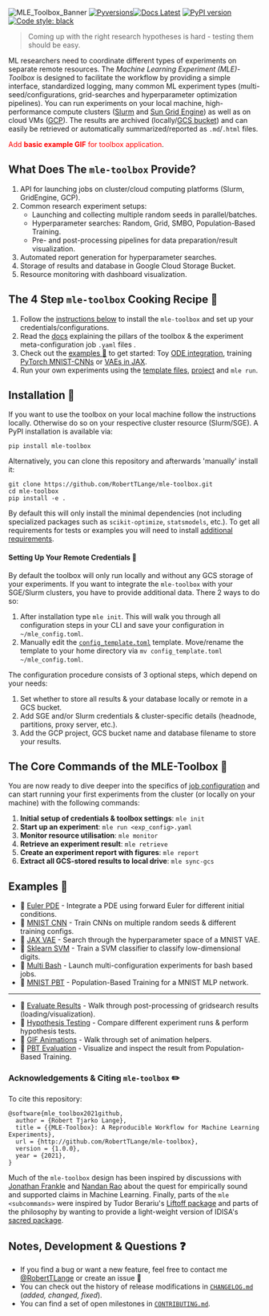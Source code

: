 ![MLE_Toolbox_Banner](https://github.com/RobertTLange/mle-toolbox/blob/main/docs/thumbnails/mle_thumbnail.png?raw=true)
[![Pyversions](https://img.shields.io/pypi/pyversions/mle-toolbox.svg?style=flat-square)](https://pypi.python.org/pypi/mle-toolbox)[![Docs Latest](https://img.shields.io/badge/docs-dev-blue.svg)](https://roberttlange.github.io/mle-toolbox) [![PyPI version](https://badge.fury.io/py/mle-toolbox.svg)](https://badge.fury.io/py/mle-toolbox) [![Code style: black](https://img.shields.io/badge/code%20style-black-000000.svg)](https://github.com/psf/black)

> Coming up with the right research hypotheses is hard - testing them should be easy.

ML researchers need to coordinate different types of experiments on separate remote resources. The *Machine Learning Experiment (MLE)-Toolbox* is designed to facilitate the workflow by providing a simple interface, standardized logging, many common ML experiment types (multi-seed/configurations, grid-searches and hyperparameter optimization pipelines). You can run experiments on your local machine, high-performance compute clusters ([Slurm](https://slurm.schedmd.com/overview.html) and [Sun Grid Engine](http://bioinformatics.mdc-berlin.de/intro2UnixandSGE/sun_grid_engine_for_beginners/README.html)) as well as on cloud VMs ([GCP](https://cloud.google.com/gcp/)). The results are archived (locally/[GCS bucket](https://cloud.google.com/products/storage/)) and can easily be retrieved or automatically summarized/reported as `.md`/`.html` files.

<span style="color:red">Add **basic example GIF** for toolbox application</span>.

## What Does The `mle-toolbox` Provide?

1. API for launching jobs on cluster/cloud computing platforms (Slurm, GridEngine, GCP).
2. Common research experiment setups:
    - Launching and collecting multiple random seeds in parallel/batches.
    - Hyperparameter searches: Random, Grid, SMBO, Population-Based Training.
    - Pre- and post-processing pipelines for data preparation/result visualization.
3. Automated report generation for hyperparameter searches.
4. Storage of results and database in Google Cloud Storage Bucket.
5. Resource monitoring with dashboard visualization.

## The 4 Step `mle-toolbox` Cooking Recipe :stew:

1. Follow the [instructions below](https://github.com/RobertTLange/mle-toolbox#installation-memo) to install the `mle-toolbox` and set up your credentials/configurations.
2. Read the [docs](https://roberttlange.github.io/mle-toolbox) explaining the pillars of the toolbox & the experiment meta-configuration job `.yaml` files .
3. Check out the [examples :page_facing_up:](https://github.com/RobertTLange/mle-toolbox#examples-school_satchel) to get started: Toy [ODE integration](https://github.com/RobertTLange/mle-toolbox/tree/main/examples/numpy_ode), training [PyTorch MNIST-CNNs](https://github.com/RobertTLange/mle-toolbox/tree/main/examples/torch_mnist) or [VAEs in JAX](examples/jax_vae).
5. Run your own experiments using the [template files](https://github.com/RobertTLange/mle-toolbox/tree/main/templates), [project](https://github.com/RobertTLange/mle-project-template) and `mle run`.


## Installation :memo:

If you want to use the toolbox on your local machine follow the instructions locally. Otherwise do so on your respective cluster resource (Slurm/SGE). A PyPI installation is available via:

```
pip install mle-toolbox
```

Alternatively, you can clone this repository and afterwards 'manually' install it:

```
git clone https://github.com/RobertTLange/mle-toolbox.git
cd mle-toolbox
pip install -e .
```

By default this will only install the minimal dependencies (not including specialized packages such as `scikit-optimize`, `statsmodels`, etc.). To get all requirements for tests or examples you will need to install [additional requirements](requirements/).


#### Setting Up Your Remote Credentials :see_no_evil:

By default the toolbox will only run locally and without any GCS storage of your experiments. If you want to integrate the `mle-toolbox` with your SGE/Slurm clusters, you have to provide additional data. There 2 ways to do so:

1. After installation type `mle init`. This will walk you through all configuration steps in your CLI and save your configuration in `~/mle_config.toml`.
2. Manually edit the [`config_template.toml`](config_template.toml) template. Move/rename the template to your home directory via `mv config_template.toml ~/mle_config.toml`.

The configuration procedure consists of 3 optional steps, which depend on your needs:

1. Set whether to store all results & your database locally or remote in a GCS bucket.
2. Add SGE and/or Slurm credentials & cluster-specific details (headnode, partitions, proxy server, etc.).
3. Add the GCP project, GCS bucket name and database filename to store your results.


## The Core Commands of the MLE-Toolbox :seedling:

You are now ready to dive deeper into the specifics of [job configuration](https://roberttlange.github.io/mle-toolbox) and can start running your first experiments from the cluster (or locally on your machine) with the following commands:

1. **Initial setup of credentials & toolbox settings**: `mle init`
2. **Start up an experiment**: `mle run <exp_config>.yaml`
3. **Monitor resource utilisation**: `mle monitor`
4. **Retrieve an experiment result**: `mle retrieve`
5. **Create an experiment report with figures**: `mle report`
6. **Extract all GCS-stored results to local drive**: `mle sync-gcs`


## Examples :school_satchel:

* :page_facing_up: [Euler PDE](https://github.com/RobertTLange/mle-toolbox/tree/main/examples/numpy_pde) - Integrate a PDE using forward Euler for different initial conditions.
* :page_facing_up: [MNIST CNN](https://github.com/RobertTLange/mle-toolbox/tree/main/examples/mnist) - Train CNNs on multiple random seeds & different training configs.
* :page_facing_up: [JAX VAE](https://github.com/RobertTLange/mle-toolbox/tree/main/examples/jax_vae) - Search through the hyperparameter space of a MNIST VAE.
* :page_facing_up: [Sklearn SVM](https://github.com/RobertTLange/mle-toolbox/tree/main/examples/sklearn_svm) - Train a SVM classifier to classify low-dimensional digits.
* :page_facing_up: [Multi Bash](https://github.com/RobertTLange/mle-toolbox/tree/main/examples/bash_configs) - Launch multi-configuration experiments for bash based jobs.
* :page_facing_up: [MNIST PBT](https://github.com/RobertTLange/mle-toolbox/tree/main/examples/pbt_mnist) - Population-Based Training for a MNIST MLP network.
---
- :notebook: [Evaluate Results](https://github.com/RobertTLange/mle-toolbox/tree/main/notebooks/evaluate_results.ipynb) - Walk through post-processing of gridsearch results (loading/visualization).
- :notebook: [Hypothesis Testing](https://github.com/RobertTLange/mle-toolbox/tree/main/notebooks/hypothesis_testing.ipynb) - Compare different experiment runs & perform hypothesis tests.
- :notebook: [GIF Animations](https://github.com/RobertTLange/mle-toolbox/tree/main/notebooks/animate_results.ipynb) - Walk through set of animation helpers.
- :notebook: [PBT Evaluation](https://github.com/RobertTLange/mle-toolbox/tree/main/notebooks/inspect_pbt.ipynb) - Visualize and inspect the result from Population-Based Training.

### Acknowledgements & Citing `mle-toolbox` :pencil2:

To cite this repository:

```
@software{mle_toolbox2021github,
  author = {Robert Tjarko Lange},
  title = {{MLE-Toolbox}: A Reproducible Workflow for Machine Learning Experiments},
  url = {http://github.com/RobertTLange/mle-toolbox},
  version = {1.0.0},
  year = {2021},
}
```

Much of the `mle-toolbox` design has been inspired by discussions with [Jonathan Frankle](http://www.jfrankle.com/) and [Nandan Rao](https://twitter.com/nandanrao) about the quest for empirically sound and supported claims in Machine Learning. Finally, parts of the `mle <subcommands>` were inspired by Tudor Berariu's [Liftoff package](https://github.com/tudor-berariu/liftoff) and parts of the philosophy by wanting to provide a light-weight version of IDISA's [sacred package](https://github.com/IDSIA/sacred).

## Notes, Development & Questions :question:

- If you find a bug or want a new feature, feel free to contact me [@RobertTLange](https://twitter.com/RobertTLange) or create an issue :hugs:
- You can check out the history of release modifications in [`CHANGELOG.md`](https://github.com/RobertTLange/mle-toolbox/blob/main/CHANGELOG.md) (*added, changed, fixed*).
- You can find a set of open milestones in [`CONTRIBUTING.md`](https://github.com/RobertTLange/mle-toolbox/blob/main/CONTRIBUTING.md).

